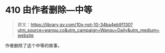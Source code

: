 # 410 由作者删除—中等

> 原文：<https://library.gv.com/10x-not-10-34ba4eb91130?utm_source=wanqu.co&utm_campaign=Wanqu+Daily&utm_medium=website>

作者删除了这个中等的故事。